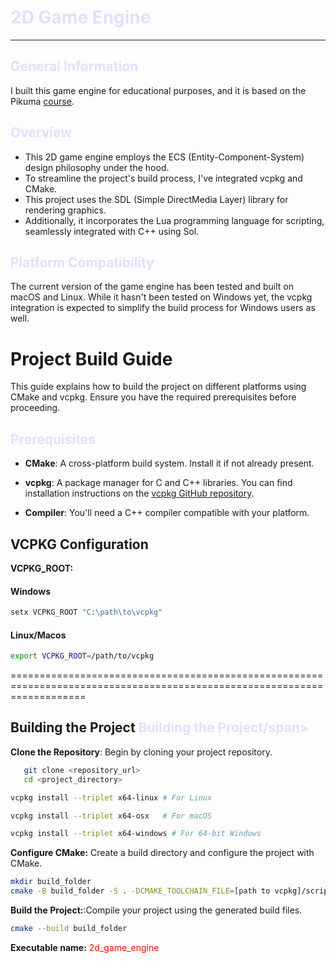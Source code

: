 # <span style="color:#e0e0ff">2D Game Engine</span>

---
## <span style="color:#e0e0ff">General Information</span>
I built this game engine for educational purposes, and it is based on the Pikuma  [course](https://pikuma.com/courses/cpp-2d-game-engine-development).

## <span style="color:#e0e0ff">Overview</span>
- This 2D game engine employs the ECS (Entity-Component-System) design philosophy under the hood.
- To streamline the project's build process, I've integrated vcpkg and CMake.
- This project uses the SDL (Simple DirectMedia Layer) library for rendering graphics.
- Additionally, it incorporates the Lua programming language for scripting, seamlessly integrated with C++ using Sol.

## <span style="color:#e0e0ff">Platform Compatibility</span>
The current version of the game engine has been tested and built on macOS and Linux. While it hasn't been tested on Windows yet, the vcpkg integration is expected to simplify the build process for Windows users as well.

# Project Build Guide 

This guide explains how to build the project on different platforms using CMake and vcpkg. Ensure you have the required prerequisites before proceeding.

## <span style="color:#e0e0ff">Prerequisites</span>

- **CMake**: A cross-platform build system. Install it if not already present.

- **vcpkg**: A package manager for C and C++ libraries. You can find installation instructions on the [vcpkg GitHub repository](https://github.com/microsoft/vcpkg).

- **Compiler**: You'll need a C++ compiler compatible with your platform.

## VCPKG Configuration
**VCPKG_ROOT:**
#### Windows
````Bash
setx VCPKG_ROOT "C:\path\to\vcpkg"
````
#### Linux/Macos
````Bash
export VCPKG_ROOT=/path/to/vcpkg
````

=========================================================================================================================
## Building the Project  <span style="color:#e0e0ff">Building the Project/span>

**Clone the Repository**: Begin by cloning your project repository.

```bash
   git clone <repository_url>
   cd <project_directory>
```

````bash
vcpkg install --triplet x64-linux # For Linux 
````
````bash
vcpkg install --triplet x64-osx   # For macOS
````
````bash
vcpkg install --triplet x64-windows # For 64-bit Windows
````
**Configure CMake:** Create a build directory and configure the project with CMake.
````bash
mkdir build_folder
cmake -B build_folder -S . -DCMAKE_TOOLCHAIN_FILE=[path to vcpkg]/scripts/buildsystems/vcpkg.cmake
````
**Build the Project:**:Compile your project using the generated build files.
````bash
cmake --build build_folder
````

**Executable name:** <span style="color:RED">2d_game_engine</span>
